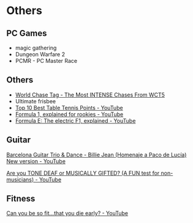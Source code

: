 # Others

## PC Games

- magic gathering
- Dungeon Warfare 2
- PCMR - PC Master Race

## Others

- [World Chase Tag - The Most INTENSE Chases From WCT5](https://www.youtube.com/watch?v=bo8sSGwo1UY)
- Ultimate frisbee
- [Top 10 Best Table Tennis Points - YouTube](https://www.youtube.com/watch?v=dokC3iGTmSw)
- [Formula 1, explained for rookies - YouTube](https://www.youtube.com/watch?v=SSdsncLXLYs)
- [Formula E: The electric F1, explained - YouTube](https://www.youtube.com/watch?v=8foQERR0mc0)

## Guitar

[Barcelona Guitar Trio & Dance - Billie Jean (Homenaje a Paco de Lucía) New version - YouTube](https://www.youtube.com/watch?v=olHI-y3bDaM&ab_channel=MaestrosdelaGuitarra)

[Are you TONE DEAF or MUSICALLY GIFTED? (A FUN test for non-musicians) - YouTube](https://www.youtube.com/watch?v=_jtPdpWgu0w&ab_channel=PardonmyPiano)

## Fitness

[Can you be so fit...that you die early? - YouTube](https://www.youtube.com/watch?v=-3dt7rpvz4g)
